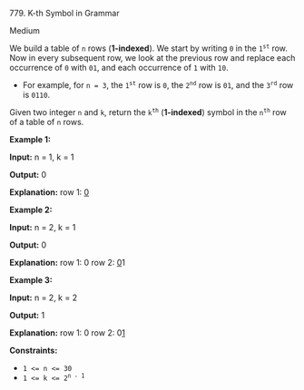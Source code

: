779\. K-th Symbol in Grammar

Medium

We build a table of `n` rows (**1-indexed**). We start by writing `0` in the <code>1<sup>st</sup></code> row. Now in every subsequent row, we look at the previous row and replace each occurrence of `0` with `01`, and each occurrence of `1` with `10`.

*   For example, for `n = 3`, the <code>1<sup>st</sup></code> row is `0`, the <code>2<sup>nd</sup></code> row is `01`, and the <code>3<sup>rd</sup></code> row is `0110`.

Given two integer `n` and `k`, return the <code>k<sup>th</sup></code> (**1-indexed**) symbol in the <code>n<sup>th</sup></code> row of a table of `n` rows.

**Example 1:**

**Input:** n = 1, k = 1

**Output:** 0

**Explanation:** row 1: <ins>0</ins>

**Example 2:**

**Input:** n = 2, k = 1

**Output:** 0

**Explanation:** row 1: 0 row 2: <ins>0</ins>1

**Example 3:**

**Input:** n = 2, k = 2

**Output:** 1

**Explanation:** row 1: 0 row 2: 0<ins>1</ins>

**Constraints:**

*   `1 <= n <= 30`
*   <code>1 <= k <= 2<sup>n - 1</sup></code>